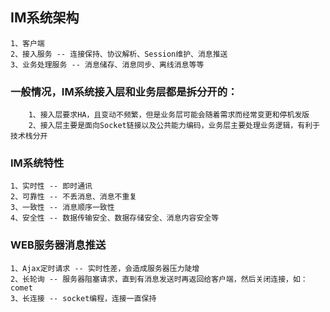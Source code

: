 
## IM系统架构
    1、客户端
    2、接入服务 -- 连接保持、协议解析、Session维护、消息推送
    3、业务处理服务 -- 消息储存、消息同步、离线消息等等
    
### 一般情况，IM系统接入层和业务层都是拆分开的：
        1、接入层要求HA，且变动不频繁，但是业务层可能会随着需求而经常变更和停机发版
        2、接入层主要是面向Socket链接以及公共能力编码，业务层主要处理业务逻辑，有利于技术栈分开
        
### IM系统特性
    1、实时性 -- 即时通讯
    2、可靠性 -- 不丢消息、消息不重复
    3、一致性 -- 消息顺序一致性
    4、安全性 -- 数据传输安全、数据存储安全、消息内容安全等
    
    
    
### WEB服务器消息推送
    1、Ajax定时请求 -- 实时性差，会造成服务器压力陡增
    2、长轮询 -- 服务器阻塞请求，直到有消息发送时再返回给客户端，然后关闭连接，如：comet 
    3、长连接 -- socket编程，连接一直保持